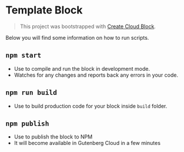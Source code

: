 # Template Block
> This project was bootstrapped with [Create Cloud Block](https://github.com/front/create-cloud-block).


Below you will find some information on how to run scripts.

## `npm start`
- Use to compile and run the block in development mode.
- Watches for any changes and reports back any errors in your code.


## `npm run build`
- Use to build production code for your block inside `build` folder.


## `npm publish`
 - Use to publish the block to NPM
 - It will become available in Gutenberg Cloud in a few minutes
